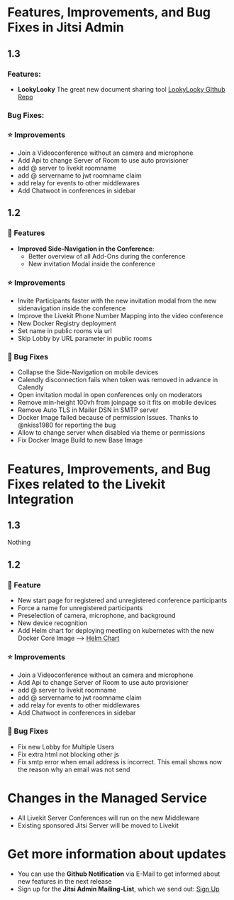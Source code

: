 # Features, Improvements, and Bug Fixes in Jitsi Admin
## 1.3

### Features:
* **LookyLooky** The great new document sharing tool [LookyLooky GIthub Repo](https://github.com/H2-invent/lookylooky)
### Bug Fixes:
### ⭐ Improvements
* Join a Videoconference without an camera and microphone
* Add Api to change Server of Room to use auto provisioner
* add @ server to livekit roomname
* add @ servername to jwt roomname claim
* add relay for events to other middlewares
* Add Chatwoot in conferences in sidebar


## 1.2
### 🚀 Features
* **Improved Side-Navigation in the Conference**:
    * Better overview of all Add-Ons during the conference
    * New invitation Modal inside the conference

### ⭐ Improvements
* Invite Participants faster with the new invitation modal from the new sidenavigation inside the conference
* Improve the Livekit Phone Number Mapping into the video conference
* New Docker Registry deployment
* Set name in public rooms via url
* Skip Lobby by URL parameter in public rooms

### 🐛 Bug Fixes
* Collapse the Side-Navigation on mobile devices
* Calendly disconnection fails when token was removed in advance in Calendly
* Open invitation modal in open conferences only on moderators
* Remove min-height 100vh from joinpage so it fits on mobile devices
* Remove Auto TLS in Mailer DSN in SMTP server
* Docker Image failed because of permission Issues. Thanks to @nkiss1980 for reporting the bug
* Allow to change server when disabled via theme or permissions
* Fix Docker Image Build to new Base Image 

# Features, Improvements, and Bug Fixes related to the Livekit Integration
## 1.3
Nothing

## 1.2
### 🚀 Feature
* New start page for registered and unregistered conference participants
* Force a name for unregistered participants
* Preselection of camera, microphone, and background
* New device recognition
* Add Helm chart for deploying meetling on kubernetes with the new Docker Core Image --> [Helm Chart](https://reg.h2-invent.com/harbor/projects/16/repositories/meetling/artifacts-tab)

### ⭐ Improvements
* Join a Videoconference without an camera and microphone
* Add Api to change Server of Room to use auto provisioner
* add @ server to livekit roomname
* add @ servername to jwt roomname claim
* add relay for events to other middlewares
* Add Chatwoot in conferences in sidebar

### 🐛 Bug Fixes
* Fix new Lobby for Multiple Users
* Fix extra html not blocking other js
* Fix smtp error when email address is incorrect. This email shows now the reason why an email was not send

# Changes in the Managed Service
* All Livekit Server Conferences will run on the new Middleware
* Existing sponsored Jitsi Server will be moved to Livekit

# Get more information about updates
* You can use the **Github Notification** via E-Mail to get informed about new features in the next release
* Sign up for the **Jitsi Admin Mailing-List**, which we send out: [Sign Up](https://lists.h2-invent.com/forms/nfrm_weLJnLY5)

